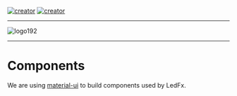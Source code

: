 [![creator](https://img.shields.io/badge/CREATOR-Yeon-blue.svg?logo=github&logoColor=white)](https://github.com/YeonV) [![creator](https://img.shields.io/badge/A.K.A-Blade-darkred.svg?logo=github&logoColor=white)](https://github.com/YeonV)

---

![logo192](https://user-images.githubusercontent.com/28861537/119760144-c5126680-bea9-11eb-991a-c08eedbc5929.png)


---

# Components

We are using [material-ui](https://material-ui.com/components/cards/) to build components used by LedFx.